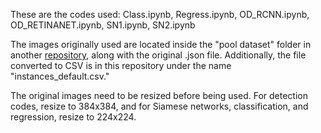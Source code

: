 These are the codes used: Class.ipynb, Regress.ipynb, OD_RCNN.ipynb, OD_RETINANET.ipynb, SN1.ipynb, SN2.ipynb

The images originally used are located inside the "pool dataset" folder in another [repository]([http://www.exemplo.com](https://github.com/domingues100/Water-Level-Detection-Datasets)), along with the original .json file. Additionally, the file converted to CSV is in this repository under the name "instances_default.csv."

The original images need to be resized before being used. For detection codes, resize to 384x384, and for Siamese networks, classification, and regression, resize to 224x224.


